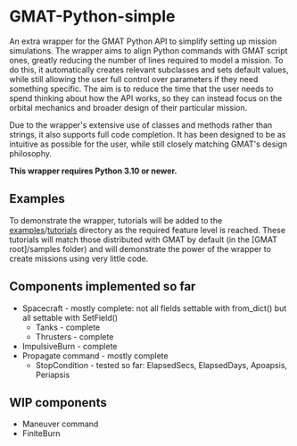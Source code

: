 # GMAT-Python-simple
An extra wrapper for the GMAT Python API to simplify setting up mission simulations. The wrapper aims to align Python commands with GMAT script ones, greatly reducing the number of lines required to model a mission. To do this, it automatically creates relevant subclasses and sets default values, while still allowing the user full control over parameters if they need something specific. The aim is to reduce the time that the user needs to spend thinking about how the API works, so they can instead focus on the orbital mechanics and broader design of their particular mission.

Due to the wrapper's extensive use of classes and methods rather than strings, it also supports full code completion. It has been designed to be as intuitive as possible for the user, while still closely matching GMAT's design philosophy.

**This wrapper requires Python 3.10 or newer.**

## Examples
To demonstrate the wrapper, tutorials will be added to the [examples](https://github.com/weasdown/GMAT-Python-simple/tree/main/examples)/[tutorials](https://github.com/weasdown/GMAT-Python-simple/tree/main/examples/tutorials) directory as the required feature level is reached. These tutorials will match those distributed with GMAT by default (in the \[GMAT root]/samples folder) and will demonstrate the power of the wrapper to create missions using very little code.

## Components implemented so far
* Spacecraft - mostly complete: not all fields settable with from_dict() but all settable with SetField()
  * Tanks - complete
  * Thrusters - complete
* ImpulsiveBurn - complete
* Propagate command - mostly complete
  * StopCondition - tested so far: ElapsedSecs, ElapsedDays, Apoapsis, Periapsis

## WIP components
* Maneuver command
* FiniteBurn
